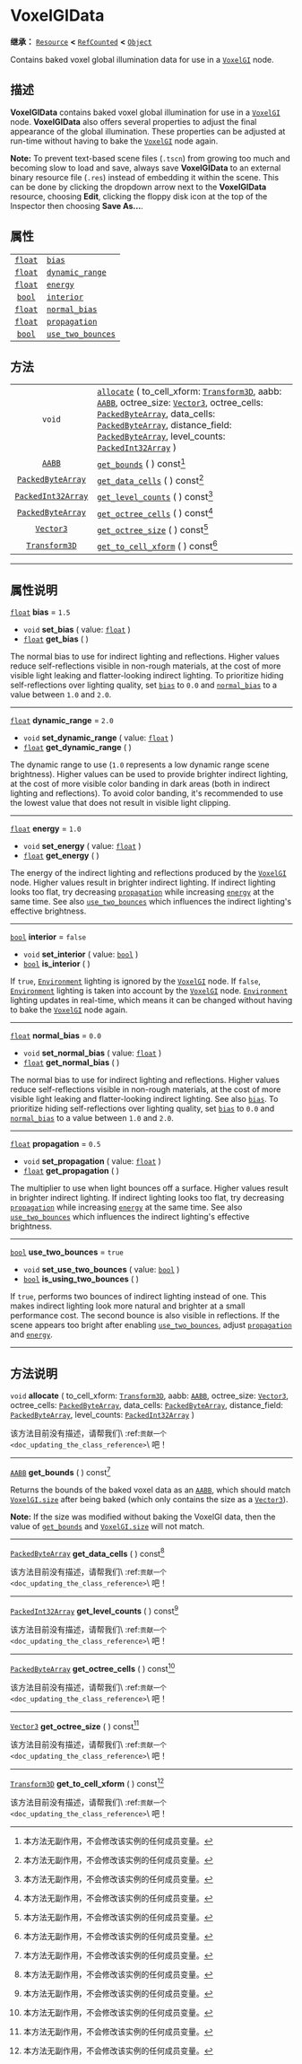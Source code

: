 <!-- ⚠ 请勿编辑本文件 ⚠ -->
<!-- 本文档使用脚本从 WeDot 引擎源码仓库生成。 -->
<!-- 生成脚本：https://github.com/WeDot-Engine/WeDot/tree/4.3/doc/tools/make_md.py； -->
<!-- 原文件：https://github.com/WeDot-Engine/WeDot/tree/4.3/doc/classes/VoxelGIData.xml。 -->

<div id="_class_voxelgidata"></div>

# VoxelGIData

**继承：** [`Resource`](class_resource.md) **<** [`RefCounted`](class_refcounted.md) **<** [`Object`](class_object.md)

Contains baked voxel global illumination data for use in a [`VoxelGI`](class_voxelgi.md) node.

## 描述

**VoxelGIData** contains baked voxel global illumination for use in a [`VoxelGI`](class_voxelgi.md) node. **VoxelGIData** also offers several properties to adjust the final appearance of the global illumination. These properties can be adjusted at run-time without having to bake the [`VoxelGI`](class_voxelgi.md) node again.

 **Note:** To prevent text-based scene files (`.tscn`) from growing too much and becoming slow to load and save, always save **VoxelGIData** to an external binary resource file (`.res`) instead of embedding it within the scene. This can be done by clicking the dropdown arrow next to the **VoxelGIData** resource, choosing **Edit**, clicking the floppy disk icon at the top of the Inspector then choosing **Save As...**.

## 属性

|||
|:-:|:--|
| [`float`](class_float.md) | [`bias`](#class_voxelgidata_property_bias)                       | ``1.5``   |
| [`float`](class_float.md) | [`dynamic_range`](#class_voxelgidata_property_dynamic_range)     | ``2.0``   |
| [`float`](class_float.md) | [`energy`](#class_voxelgidata_property_energy)                   | ``1.0``   |
| [`bool`](class_bool.md)   | [`interior`](#class_voxelgidata_property_interior)               | ``false`` |
| [`float`](class_float.md) | [`normal_bias`](#class_voxelgidata_property_normal_bias)         | ``0.0``   |
| [`float`](class_float.md) | [`propagation`](#class_voxelgidata_property_propagation)         | ``0.5``   |
| [`bool`](class_bool.md)   | [`use_two_bounces`](#class_voxelgidata_property_use_two_bounces) | ``true``  |

## 方法

|||
|:-:|:--|
| `void`                                          | [`allocate`](#class_voxelgidata_method_allocate) ( to_cell_xform: [`Transform3D`](class_transform3d.md), aabb: [`AABB`](class_aabb.md), octree_size: [`Vector3`](class_vector3.md), octree_cells: [`PackedByteArray`](class_packedbytearray.md), data_cells: [`PackedByteArray`](class_packedbytearray.md), distance_field: [`PackedByteArray`](class_packedbytearray.md), level_counts: [`PackedInt32Array`](class_packedint32array.md) ) |
| [`AABB`](class_aabb.md)                         | [`get_bounds`](#class_voxelgidata_method_get_bounds) ( ) const[^const]                                                                                                                                                                                                                                                                                                                                                                     |
| [`PackedByteArray`](class_packedbytearray.md)   | [`get_data_cells`](#class_voxelgidata_method_get_data_cells) ( ) const[^const]                                                                                                                                                                                                                                                                                                                                                             |
| [`PackedInt32Array`](class_packedint32array.md) | [`get_level_counts`](#class_voxelgidata_method_get_level_counts) ( ) const[^const]                                                                                                                                                                                                                                                                                                                                                         |
| [`PackedByteArray`](class_packedbytearray.md)   | [`get_octree_cells`](#class_voxelgidata_method_get_octree_cells) ( ) const[^const]                                                                                                                                                                                                                                                                                                                                                         |
| [`Vector3`](class_vector3.md)                   | [`get_octree_size`](#class_voxelgidata_method_get_octree_size) ( ) const[^const]                                                                                                                                                                                                                                                                                                                                                           |
| [`Transform3D`](class_transform3d.md)           | [`get_to_cell_xform`](#class_voxelgidata_method_get_to_cell_xform) ( ) const[^const]                                                                                                                                                                                                                                                                                                                                                       |

<!-- rst-class:: classref-section-separator -->

---

## 属性说明

<div id="_class_voxelgidata_property_bias"></div>

[`float`](class_float.md) **bias** = ``1.5`` <div id="class_voxelgidata_property_bias"></div>

- `void` **set_bias** ( value: [`float`](class_float.md) )
- [`float`](class_float.md) **get_bias** ( )

The normal bias to use for indirect lighting and reflections. Higher values reduce self-reflections visible in non-rough materials, at the cost of more visible light leaking and flatter-looking indirect lighting. To prioritize hiding self-reflections over lighting quality, set [`bias`](#class_voxelgidata_property_bias) to `0.0` and [`normal_bias`](#class_voxelgidata_property_normal_bias) to a value between `1.0` and `2.0`.

<!-- rst-class:: classref-item-separator -->

---

<div id="_class_voxelgidata_property_dynamic_range"></div>

[`float`](class_float.md) **dynamic_range** = ``2.0`` <div id="class_voxelgidata_property_dynamic_range"></div>

- `void` **set_dynamic_range** ( value: [`float`](class_float.md) )
- [`float`](class_float.md) **get_dynamic_range** ( )

The dynamic range to use (`1.0` represents a low dynamic range scene brightness). Higher values can be used to provide brighter indirect lighting, at the cost of more visible color banding in dark areas (both in indirect lighting and reflections). To avoid color banding, it's recommended to use the lowest value that does not result in visible light clipping.

<!-- rst-class:: classref-item-separator -->

---

<div id="_class_voxelgidata_property_energy"></div>

[`float`](class_float.md) **energy** = ``1.0`` <div id="class_voxelgidata_property_energy"></div>

- `void` **set_energy** ( value: [`float`](class_float.md) )
- [`float`](class_float.md) **get_energy** ( )

The energy of the indirect lighting and reflections produced by the [`VoxelGI`](class_voxelgi.md) node. Higher values result in brighter indirect lighting. If indirect lighting looks too flat, try decreasing [`propagation`](#class_voxelgidata_property_propagation) while increasing [`energy`](#class_voxelgidata_property_energy) at the same time. See also [`use_two_bounces`](#class_voxelgidata_property_use_two_bounces) which influences the indirect lighting's effective brightness.

<!-- rst-class:: classref-item-separator -->

---

<div id="_class_voxelgidata_property_interior"></div>

[`bool`](class_bool.md) **interior** = ``false`` <div id="class_voxelgidata_property_interior"></div>

- `void` **set_interior** ( value: [`bool`](class_bool.md) )
- [`bool`](class_bool.md) **is_interior** ( )

If `true`, [`Environment`](class_environment.md) lighting is ignored by the [`VoxelGI`](class_voxelgi.md) node. If `false`, [`Environment`](class_environment.md) lighting is taken into account by the [`VoxelGI`](class_voxelgi.md) node. [`Environment`](class_environment.md) lighting updates in real-time, which means it can be changed without having to bake the [`VoxelGI`](class_voxelgi.md) node again.

<!-- rst-class:: classref-item-separator -->

---

<div id="_class_voxelgidata_property_normal_bias"></div>

[`float`](class_float.md) **normal_bias** = ``0.0`` <div id="class_voxelgidata_property_normal_bias"></div>

- `void` **set_normal_bias** ( value: [`float`](class_float.md) )
- [`float`](class_float.md) **get_normal_bias** ( )

The normal bias to use for indirect lighting and reflections. Higher values reduce self-reflections visible in non-rough materials, at the cost of more visible light leaking and flatter-looking indirect lighting. See also [`bias`](#class_voxelgidata_property_bias). To prioritize hiding self-reflections over lighting quality, set [`bias`](#class_voxelgidata_property_bias) to `0.0` and [`normal_bias`](#class_voxelgidata_property_normal_bias) to a value between `1.0` and `2.0`.

<!-- rst-class:: classref-item-separator -->

---

<div id="_class_voxelgidata_property_propagation"></div>

[`float`](class_float.md) **propagation** = ``0.5`` <div id="class_voxelgidata_property_propagation"></div>

- `void` **set_propagation** ( value: [`float`](class_float.md) )
- [`float`](class_float.md) **get_propagation** ( )

The multiplier to use when light bounces off a surface. Higher values result in brighter indirect lighting. If indirect lighting looks too flat, try decreasing [`propagation`](#class_voxelgidata_property_propagation) while increasing [`energy`](#class_voxelgidata_property_energy) at the same time. See also [`use_two_bounces`](#class_voxelgidata_property_use_two_bounces) which influences the indirect lighting's effective brightness.

<!-- rst-class:: classref-item-separator -->

---

<div id="_class_voxelgidata_property_use_two_bounces"></div>

[`bool`](class_bool.md) **use_two_bounces** = ``true`` <div id="class_voxelgidata_property_use_two_bounces"></div>

- `void` **set_use_two_bounces** ( value: [`bool`](class_bool.md) )
- [`bool`](class_bool.md) **is_using_two_bounces** ( )

If `true`, performs two bounces of indirect lighting instead of one. This makes indirect lighting look more natural and brighter at a small performance cost. The second bounce is also visible in reflections. If the scene appears too bright after enabling [`use_two_bounces`](#class_voxelgidata_property_use_two_bounces), adjust [`propagation`](#class_voxelgidata_property_propagation) and [`energy`](#class_voxelgidata_property_energy).

<!-- rst-class:: classref-section-separator -->

---

## 方法说明

<div id="_class_voxelgidata_method_allocate"></div>

`void` **allocate** ( to_cell_xform: [`Transform3D`](class_transform3d.md), aabb: [`AABB`](class_aabb.md), octree_size: [`Vector3`](class_vector3.md), octree_cells: [`PackedByteArray`](class_packedbytearray.md), data_cells: [`PackedByteArray`](class_packedbytearray.md), distance_field: [`PackedByteArray`](class_packedbytearray.md), level_counts: [`PackedInt32Array`](class_packedint32array.md) )<div id="class_voxelgidata_method_allocate"></div>

该方法目前没有描述，请帮我们\ :ref:`贡献一个 <doc_updating_the_class_reference>`\ 吧！

<!-- rst-class:: classref-item-separator -->

---

<div id="_class_voxelgidata_method_get_bounds"></div>

[`AABB`](class_aabb.md) **get_bounds** ( ) const[^const]<div id="class_voxelgidata_method_get_bounds"></div>

Returns the bounds of the baked voxel data as an [`AABB`](class_aabb.md), which should match [`VoxelGI.size`](#class_voxelgi_property_size) after being baked (which only contains the size as a [`Vector3`](class_vector3.md)).

 **Note:** If the size was modified without baking the VoxelGI data, then the value of [`get_bounds`](#class_voxelgidata_method_get_bounds) and [`VoxelGI.size`](#class_voxelgi_property_size) will not match.

<!-- rst-class:: classref-item-separator -->

---

<div id="_class_voxelgidata_method_get_data_cells"></div>

[`PackedByteArray`](class_packedbytearray.md) **get_data_cells** ( ) const[^const]<div id="class_voxelgidata_method_get_data_cells"></div>

该方法目前没有描述，请帮我们\ :ref:`贡献一个 <doc_updating_the_class_reference>`\ 吧！

<!-- rst-class:: classref-item-separator -->

---

<div id="_class_voxelgidata_method_get_level_counts"></div>

[`PackedInt32Array`](class_packedint32array.md) **get_level_counts** ( ) const[^const]<div id="class_voxelgidata_method_get_level_counts"></div>

该方法目前没有描述，请帮我们\ :ref:`贡献一个 <doc_updating_the_class_reference>`\ 吧！

<!-- rst-class:: classref-item-separator -->

---

<div id="_class_voxelgidata_method_get_octree_cells"></div>

[`PackedByteArray`](class_packedbytearray.md) **get_octree_cells** ( ) const[^const]<div id="class_voxelgidata_method_get_octree_cells"></div>

该方法目前没有描述，请帮我们\ :ref:`贡献一个 <doc_updating_the_class_reference>`\ 吧！

<!-- rst-class:: classref-item-separator -->

---

<div id="_class_voxelgidata_method_get_octree_size"></div>

[`Vector3`](class_vector3.md) **get_octree_size** ( ) const[^const]<div id="class_voxelgidata_method_get_octree_size"></div>

该方法目前没有描述，请帮我们\ :ref:`贡献一个 <doc_updating_the_class_reference>`\ 吧！

<!-- rst-class:: classref-item-separator -->

---

<div id="_class_voxelgidata_method_get_to_cell_xform"></div>

[`Transform3D`](class_transform3d.md) **get_to_cell_xform** ( ) const[^const]<div id="class_voxelgidata_method_get_to_cell_xform"></div>

该方法目前没有描述，请帮我们\ :ref:`贡献一个 <doc_updating_the_class_reference>`\ 吧！

[^virtual]: 本方法通常需要用户覆盖才能生效。
[^const]: 本方法无副作用，不会修改该实例的任何成员变量。
[^vararg]: 本方法除了能接受在此处描述的参数外，还能够继续接受任意数量的参数。
[^constructor]: 本方法用于构造某个类型。
[^static]: 调用本方法无需实例，可直接使用类名进行调用。
[^operator]: 本方法描述的是使用本类型作为左操作数的有效运算符。
[^bitfield]: 这个值是由下列位标志构成位掩码的整数。
[^void]: 无返回值。
